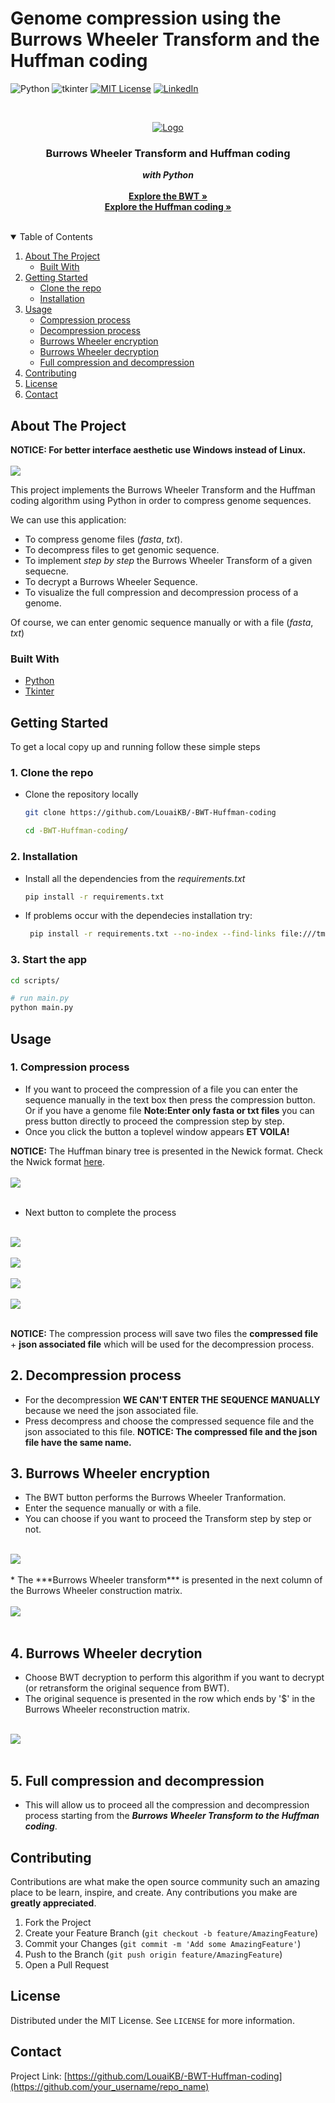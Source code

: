 # Genome compression using the Burrows Wheeler Transform and the Huffman coding
<!--
*** Thanks for checking out the Best-README-Template. If you have a suggestion
*** that would make this better, please fork the repo and create a pull request
*** or simply open an issue with the tag "enhancement".
*** Thanks again! Now go create something AMAZING! :D
-->


<!-- PROJECT SHIELDS -->
<!--
*** I'm using markdown "reference style" links for readability.
*** Reference links are enclosed in brackets [ ] instead of parentheses ( ).
*** See the bottom of this document for the declaration of the reference variables
*** for contributors-url, forks-url, etc. This is an optional, concise syntax you may use.
*** https://www.markdownguide.org/basic-syntax/#reference-style-links
-->
![Python][python-shield]
![tkinter][tkinter-shield]
[![MIT License][license-shield]][license-url]
[![LinkedIn][linkedin-shield]][linkedin-url]



<!-- PROJECT LOGO -->
<br />
<p align="center">
  <a href="https://github.com/othneildrew/Best-README-Template">
    <img src="photos/logo.png" alt="Logo" >
  </a>

  <h3 align="center" style="font-weight:bold">Burrows Wheeler Transform and Huffman coding</h3>

  <p align="center">
    <span style="font-weight:bold; font-style:italic">with Python</span> 
    <br /><br>
    <a href="https://en.wikipedia.org/wiki/Burrows%E2%80%93Wheeler_transform"><strong>Explore the BWT »</strong></a><br>
    <a href="https://en.wikipedia.org/wiki/Huffman_coding"><strong>Explore the Huffman coding »</strong></a>
    <br />
    <br />

  </p>
</p>



<!-- TABLE OF CONTENTS -->
<details open="open">
  <summary>Table of Contents</summary>
  <ol>
    <li>
      <a href="#about-the-project">About The Project</a>
      <ul>
        <li><a href="#built-with">Built With</a></li>
      </ul>
    </li>
    <li>
      <a href="#getting-started">Getting Started</a>
      <ul>
        <li><a href="#clone">Clone the repo</a></li>
        <li><a href="#Installation">Installation</a></li>
      </ul>
    </li>
    <li>
      <a href="#usage">Usage</a>
      <ul>
        <li><a href="#compression">Compression process</a></li>
        <li><a href="#decompression">Decompression process</a></li>
        <li><a href="#bwt">Burrows Wheeler encryption</a></li>
        <li><a href="#bwt_">Burrows Wheeler decryption</a></li>
        <li><a href="#full">Full compression and decompression</a></li>
      </ul>
    </li>
    <li><a href="#contributing">Contributing</a></li>
    <li><a href="#license">License</a></li>
    <li><a href="#contact">Contact</a></li>
  </ol>
</details>



<!-- ABOUT THE PROJECT -->
## About The Project
**NOTICE: For better interface aesthetic use Windows instead of Linux.**
<br>
<br>
<img src="photos/scshot1.png"/>
<br>



This project implements the Burrows Wheeler Transform and the Huffman coding algorithm using Python in order to compress genome sequences.

We can use this application:
* To compress genome files (*fasta*, *txt*).
* To decompress files to get genomic sequence.
* To implement *step by step* the Burrows Wheeler Transform of a given sequecne.
* To decrypt a Burrows Wheeler Sequence.
* To visualize the full compression and decompression process of a genome.

Of course, we can enter genomic sequence manually or with a file (*fasta*, *txt*)

### Built With

* [Python](https://www.python.org/)
* [Tkinter](https://docs.python.org/3/library/tkinter.html)




<!-- GETTING STARTED -->
## Getting Started

To get a local copy up and running follow these simple steps

### 1. <span id="clone">Clone the repo</span>  
* Clone the repository locally

  ```sh
  git clone https://github.com/LouaiKB/-BWT-Huffman-coding
  
  cd -BWT-Huffman-coding/
  ```

### 2. <span id="Installation">Installation</span>

* Install all the dependencies from the *requirements.txt*
   ```sh
   pip install -r requirements.txt
   ```
* If problems occur with the dependecies installation try:
   ```sh
    pip install -r requirements.txt --no-index --find-links file:///tmp/packages
   ```
### 3. Start the app
   ```sh
   cd scripts/
   
   # run main.py
   python main.py
   ```


<!-- USAGE EXAMPLES -->
## Usage

### 1. <span id="compression">Compression process</span>

* If you want to proceed the compression of a file you can enter the sequence manually in the text box then press the compression button. Or if you have a genome file **Note:Enter only fasta or txt files** you can press button directly to proceed the compression step by step.
* Once you click the button a toplevel window appears **ET VOILA!**

**NOTICE:** The Huffman binary tree is presented in the Newick format. Check the Nwick format <a href="https://fr.wikipedia.org/wiki/Newick">here</a>.
<br><br>
<img src='photos/scshot2.png'/>
<br><br> 

* Next button to complete the process

<br>
<img src='photos/scshot3.png'/>
<br><br>
<img src='photos/scshot4.png'/>
<br><br>
<img src='photos/schsot5.png'/>
<br><br>
<img src='photos/scshot6.png'/>
<br><br>

**NOTICE:** The compression process will save two files the **compressed file** + **json associated file** which will be used for the decompression process.

## 2. <span id="decompression">Decompression process</span>
* For the decompression **WE CAN'T ENTER THE SEQUENCE MANUALLY** because we need the json associated file.
* Press decompress and choose the compressed sequence file and the json associated to this file. **NOTICE: The compressed file and the json file have the same name.**

## 3. <span id="bwt">Burrows Wheeler encryption</span>
* The BWT button performs the Burrows Wheeler Tranformation.
* Enter the sequence manually or with a file.
* You can choose if you want to proceed the Transform step by step or not.
<br><br>
<img src="photos/scshot7.png">
<br><br>
* The ***Burrows Wheeler transform*** is presented in the next column of the Burrows Wheeler construction matrix.
<br><br>
<img src="photos/scshot8.png">
<br><br>

## 4. <span id="bwt_">Burrows Wheeler decrytion<span>
* Choose BWT decryption to perform this algorithm if you want to decrypt (or retransform the original sequence from BWT).
* The original sequence is presented in the row which ends by '$' in the Burrows Wheeler reconstruction matrix.
<br><br>
<img src="photos/scshot9.png">
<br><br>

## 5. <span id="full">Full compression and decompression</span>
* This will allow us to proceed all the compression and decompression process starting from the ***Burrows Wheeler Transform to the Huffman coding***.




<!-- CONTRIBUTING -->
## Contributing

Contributions are what make the open source community such an amazing place to be learn, inspire, and create. Any contributions you make are **greatly appreciated**.

1. Fork the Project
2. Create your Feature Branch (`git checkout -b feature/AmazingFeature`)
3. Commit your Changes (`git commit -m 'Add some AmazingFeature'`)
4. Push to the Branch (`git push origin feature/AmazingFeature`)
5. Open a Pull Request



<!-- LICENSE -->
## License

Distributed under the MIT License. See `LICENSE` for more information.



<!-- CONTACT -->
## Contact


Project Link: [https://github.com/LouaiKB/-BWT-Huffman-coding](https://github.com/your_username/repo_name)








<!-- MARKDOWN LINKS & IMAGES -->
<!-- https://www.markdownguide.org/basic-syntax/#reference-style-links -->
[tkinter-shield]:https://img.shields.io/badge/tkinter-8.6-blue?style=for-the-badge&logo=python
[python-shield]:https://img.shields.io/badge/Python-3.8-blue?style=for-the-badge&logo=python
[license-shield]: https://img.shields.io/badge/License-MIT-blue?style=for-the-badge
[license-url]: https://github.com/othneildrew/Best-README-Template/blob/master/LICENSE.txt
[linkedin-shield]: https://img.shields.io/badge/-LinkedIn-black.svg?style=for-the-badge&logo=linkedin&colorB=555
[linkedin-url]: https://www.linkedin.com/in/louai-kassa-baghdouche-b23408170/
[product-screenshot]: images/screenshot.png
